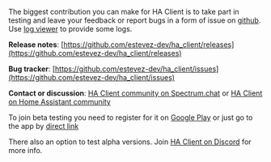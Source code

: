 The biggest contribution you can make for HA Client is to take part in testing and leave your feedback or report bugs in a form of issue on [github](https://github.com/estevez-dev/ha_client/issues). Use [log viewer](/docs#log-viewer) to provide some logs.

**Release notes**: [https://github.com/estevez-dev/ha_client/releases](https://github.com/estevez-dev/ha_client/releases)

**Bug tracker**: [https://github.com/estevez-dev/ha_client/issues](https://github.com/estevez-dev/ha_client/issues)

**Contact or discussion**: [HA Client community on Spectrum.chat](https://spectrum.chat/ha-client) or [HA Client on Home Assistant community](https://community.home-assistant.io/c/mobile-apps/ha-client-android)

To join beta testing you need to register for it on [Google Play](https://play.google.com/apps/testing/com.keyboardcrumbs.haclient) or just go to the app by [direct link](https://play.google.com/store/apps/details?id=com.keyboardcrumbs.haclient)

There also an option to test alpha versions. Join [HA Client on Discord](https://discord.gg/nd6FZQ) for more info.
